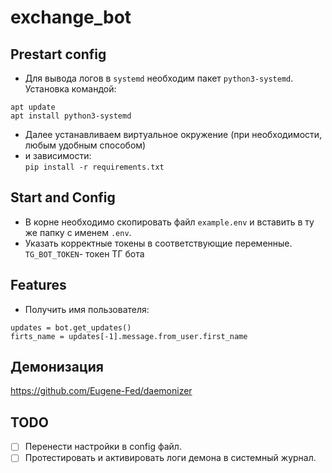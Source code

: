 # exchange_bot

## Prestart config
- Для вывода логов в `systemd` необходим пакет `python3-systemd`. Установка командой:  
```
apt update
apt install python3-systemd
```
- Далее устанавливаем виртуальное окружение (при необходимости, любым удобным способом)  
- и зависимости:  
`pip install -r requirements.txt`

## Start and Config
- В корне необходимо скопировать файл `example.env` и вставить в ту же папку с именем `.env`.
- Указать корректные токены в соответствующие переменные.  
`TG_BOT_TOKEN`- токен ТГ бота  

## Features
- Получить имя пользователя:
```
updates = bot.get_updates()
firts_name = updates[-1].message.from_user.first_name
```

## Демонизация  
https://github.com/Eugene-Fed/daemonizer

## TODO  
- [ ] Перенести настройки в config файл.
- [ ] Протестировать и активировать логи демона в системный журнал.
